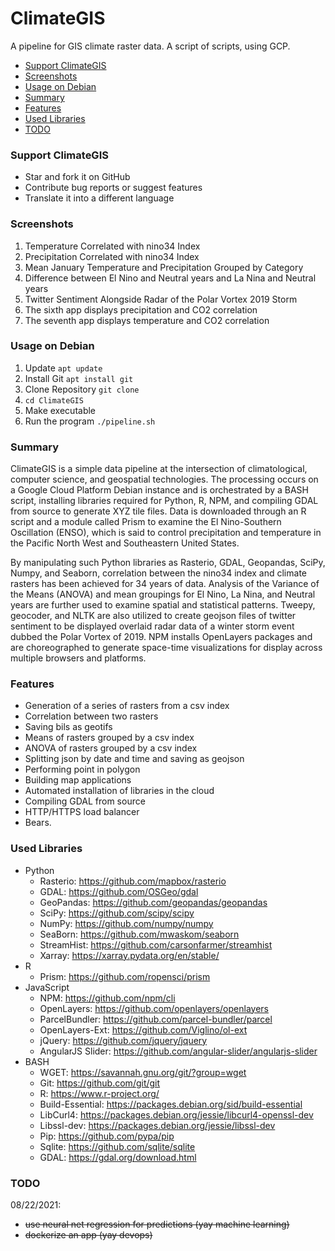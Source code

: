 # ClimateGIS
A pipeline for GIS climate raster data. A script of scripts, using GCP.</br>




+ [Support ClimateGIS](#support-climategis)
+ [Screenshots](#screenshots)
+ [Usage on Debian](#usage-on-debian)
+ [Summary](#summary)
+ [Features](#features)
+ [Used Libraries](#used-libraries)
+ [TODO](#todo)

### Support ClimateGIS
* Star and fork it on GitHub
* Contribute bug reports or suggest features
* Translate it into a different language

### Screenshots
1. Temperature Correlated with nino34 Index
2. Precipitation Correlated with nino34 Index
3. Mean January Temperature and Precipitation Grouped by Category
4. Difference between El Nino and Neutral years and La Nina and Neutral years
5. Twitter Sentiment Alongside Radar of the Polar Vortex 2019 Storm
6. The sixth app displays precipitation and CO2 correlation
7. The seventh app displays temperature and CO2 correlation

### Usage on Debian
1. Update `apt update`
2. Install Git `apt install git`
3. Clone Repository `git clone`
4. `cd ClimateGIS`
5. Make executable
6. Run the program `./pipeline.sh`

### Summary
ClimateGIS is a simple data pipeline at the intersection of climatological, computer science, and geospatial technologies. The processing occurs on a Google Cloud Platform Debian instance and is orchestrated by a BASH script, installing libraries required for Python, R, NPM, and compiling GDAL from source to generate XYZ tile files. Data is downloaded through an R script and a module called Prism to examine the El Nino-Southern Oscillation (ENSO), which is said to control precipitation and temperature in the Pacific North West and Southeastern United States.




By manipulating such Python libraries as Rasterio, GDAL, Geopandas, SciPy, Numpy, and Seaborn, correlation between the nino34 index and climate rasters has been achieved for 34 years of data. Analysis of the Variance of the Means (ANOVA) and mean groupings for El Nino, La Nina, and Neutral years are further used to examine spatial and statistical patterns. Tweepy, geocoder, and NLTK are also utilized to create geojson files of twitter sentiment to be displayed overlaid radar data of a winter storm event dubbed the Polar Vortex of 2019. NPM installs OpenLayers packages and are choreographed to generate space-time visualizations for display across multiple browsers and platforms.





### Features
* Generation of a series of rasters from a csv index
* Correlation between two rasters
* Saving bils as geotifs
* Means of rasters grouped by a csv index
* ANOVA of rasters grouped by a csv index
* Splitting json by date and time and saving as geojson
* Performing point in polygon
* Building map applications
* Automated installation of libraries in the cloud
* Compiling GDAL from source
* HTTP/HTTPS load balancer
* Bears.

### Used Libraries
- Python
  * Rasterio: https://github.com/mapbox/rasterio
  * GDAL: https://github.com/OSGeo/gdal
  * GeoPandas: https://github.com/geopandas/geopandas
  * SciPy: https://github.com/scipy/scipy
  * NumPy: https://github.com/numpy/numpy
  * SeaBorn: https://github.com/mwaskom/seaborn
  * StreamHist: https://github.com/carsonfarmer/streamhist
  * Xarray: https://xarray.pydata.org/en/stable/
- R
  * Prism: https://github.com/ropensci/prism
- JavaScript
  * NPM: https://github.com/npm/cli
  * OpenLayers: https://github.com/openlayers/openlayers
  * ParcelBundler: https://github.com/parcel-bundler/parcel
  * OpenLayers-Ext: https://github.com/Viglino/ol-ext
  * jQuery: https://github.com/jquery/jquery
  * AngularJS Slider: https://github.com/angular-slider/angularjs-slider
- BASH
  * WGET: https://savannah.gnu.org/git/?group=wget
  * Git: https://github.com/git/git
  * R: https://www.r-project.org/
  * Build-Essential: https://packages.debian.org/sid/build-essential
  * LibCurl4: https://packages.debian.org/jessie/libcurl4-openssl-dev
  * Libssl-dev: https://packages.debian.org/jessie/libssl-dev
  * Pip: https://github.com/pypa/pip
  * Sqlite: https://github.com/sqlite/sqlite
  * GDAL: https://gdal.org/download.html

### TODO 
08/22/2021:</br>
- ~~use neural net regression for predictions (yay machine learning)~~
- ~~dockerize an app (yay devops)~~


